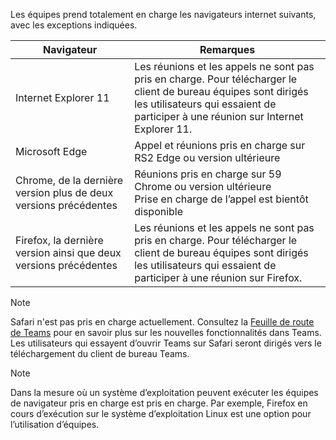 Les équipes prend totalement en charge les navigateurs internet suivants, avec les exceptions indiquées.

|Navigateur  |Remarques  |
|---------|---------|
|Internet Explorer 11     |   Les réunions et les appels ne sont pas pris en charge. Pour télécharger le client de bureau équipes sont dirigés les utilisateurs qui essaient de participer à une réunion sur Internet Explorer 11.      |
|Microsoft Edge    |Appel et réunions pris en charge sur RS2 Edge ou version ultérieure |
|Chrome, de la dernière version plus de deux versions précédentes     | Réunions pris en charge sur 59 Chrome ou version ultérieure<br>  Prise en charge de l’appel est bientôt disponible     |
|Firefox, la dernière version ainsi que deux versions précédentes     |   Les réunions et les appels ne sont pas pris en charge. Pour télécharger le client de bureau équipes sont dirigés les utilisateurs qui essaient de participer à une réunion sur Firefox.       |

> [!NOTE]
> Safari n'est pas pris en charge actuellement. Consultez la [Feuille de route de Teams](https://aka.ms/TeamsRoadmap) pour en savoir plus sur les nouvelles fonctionnalités dans Teams. Les utilisateurs qui essayent d’ouvrir Teams sur Safari seront dirigés vers le téléchargement du client de bureau Teams.

> [!NOTE]
> Dans la mesure où un système d’exploitation peuvent exécuter les équipes de navigateur pris en charge est pris en charge. Par exemple, Firefox en cours d’exécution sur le système d’exploitation Linux est une option pour l’utilisation d’équipes.
